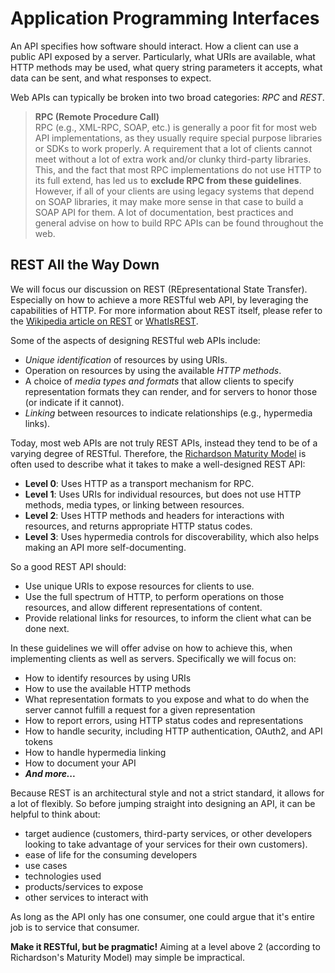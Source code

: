 # Application Programming Interfaces

An API specifies how software should interact. How a client can use a public API exposed by a server. Particularly, what URIs are available, what HTTP methods may be used, what query string parameters it accepts, what data can be sent, and what responses to expect.

Web APIs can typically be broken into two broad categories: *RPC* and *REST*.

> **RPC (Remote Procedure Call)**<br/>
> RPC (e.g., XML-RPC, SOAP, etc.) is generally a poor fit for most web API implementations, as they usually require special purpose libraries or SDKs to work properly. A requirement that a lot of clients cannot meet without a lot of extra work and/or clunky third-party libraries. This, and the fact that most RPC implementations do not use HTTP to its full extend, has led us to **exclude RPC from these guidelines**. However, if all of your clients are using legacy systems that depend on SOAP libraries, it may make more sense in that case to build a SOAP API for them. A lot of documentation, best practices and general advise on how to build RPC APIs can be found throughout the web.

## REST All the Way Down

We will focus our discussion on REST (REpresentational State Transfer). Especially on how to achieve a more RESTful web API, by leveraging the capabilities of HTTP. For more information about REST itself, please refer to the [Wikipedia article on REST](http://en.wikipedia.org/wiki/Representational_state_transfer) or [WhatIsREST](<http://whatisrest.com>).

Some of the aspects of designing RESTful web APIs include:

- *Unique identification* of resources by using URIs.
- Operation on resources by using the available *HTTP methods*.
- A choice of *media types and formats* that allow clients to specify representation formats they can render, and for servers to honor those (or indicate if it cannot).
- *Linking* between resources to indicate relationships (e.g., hypermedia links).

Today, most web APIs are not truly REST APIs, instead they tend to be of a varying degree of RESTful. Therefore, the [Richardson Maturity Model](http://martinfowler.com/articles/richardsonMaturityModel.html) is often used to describe what it takes to make a well-designed REST API:

- **Level 0**: Uses HTTP as a transport mechanism for RPC.
- **Level 1**: Uses URIs for individual resources, but does not use HTTP methods, media types, or linking between resources.
- **Level 2**: Uses HTTP methods and headers for interactions with resources, and returns appropriate HTTP status codes.
- **Level 3**: Uses hypermedia controls for discoverability, which also helps making an API more self-documenting.

So a good REST API should:

- Use unique URIs to expose resources for clients to use.
- Use the full spectrum of HTTP, to perform operations on those resources, and allow different representations of content.
- Provide relational links for resources, to inform the client what can be done next.

In these guidelines we will offer advise on how to achieve this, when implementing clients as well as servers. Specifically we will focus on:

- How to identify resources by using URIs
- How to use the available HTTP methods
- What representation formats to you expose and what to do when the server cannot fulfill a request for a given representation
- How to report errors, using HTTP status codes and representations
- How to handle security, including HTTP authentication, OAuth2, and API tokens
- How to handle hypermedia linking
- How to document your API
- **_And more..._**

Because REST is an architectural style and not a strict standard, it allows for a lot of flexibly. So before jumping straight into designing an API, it can be helpful to think about:

- target audience (customers, third-party services, or other developers looking to take advantage of your services for their own customers).
- ease of life for the consuming developers
- use cases
- technologies used
- products/services to expose
- other services to interact with

As long as the API only has one consumer, one could argue that it's entire job is to service that consumer. 

**Make it RESTful, but be pragmatic!** Aiming at a level above 2 (according to Richardson's Maturity Model) may simple be impractical.